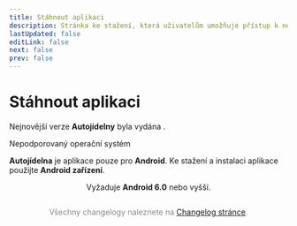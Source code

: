 ```yaml
---
title: Stáhnout aplikaci
description: Stránka ke stažení, která uživatelům umožňuje přístup k nejnovější verzi aplikace a její instalaci.
lastUpdated: false
editLink: false
next: false
prev: false
---
```


<script setup>
  import { computed, onMounted, ref } from 'vue'
  import ReleaseDate from "@theme/components/ReleaseDate.vue"
  import DownloadButton from "@theme/components/DownloadButton.vue"
  import Changelog from "@theme/components/Changelog.vue"

  const isAndroid = ref(true)
  onMounted(() => {
    isAndroid.value = !!navigator.userAgent.match(/android/i)
  })
</script>

# Stáhnout aplikaci

Nejnovější verze **Autojídelny** byla vydána **<ReleaseDate />**.

<div v-if="!isAndroid" class="custom-block danger">
 <p class="custom-block-title">Nepodporovaný operační systém</p>
  <p>
    <strong>Autojídelna</strong> je aplikace pouze pro <strong>Android</strong>.
     Ke stažení a instalaci aplikace použijte <strong>Android zařízení</strong>.
  </p>
</div>

<DownloadButton />

<div style="text-align: center;">Vyžaduje <b>Android 6.0</b> nebo vyšší.</div>

<Changelog />

<div style="margin-top: 2em; text-align: center; color: #888888;">
  Všechny changelogy naleznete na <a href="/cs/changelogs/">Changelog stránce</a>.
</div>
